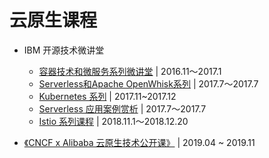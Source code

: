 # 云原生课程

* IBM 开源技术微讲堂
  * [容器技术和微服务系列微讲堂](https://www.ibm.com/developerworks/community/wikis/home?lang=en#!/wiki/W30b0c771924e_49d2_b3b7_88a2a2bc2e43/page/%E5%AE%B9%E5%99%A8%E6%8A%80%E6%9C%AF%E5%92%8C%E5%BE%AE%E6%9C%8D%E5%8A%A1%E7%B3%BB%E5%88%97%E5%BE%AE%E8%AE%B2%E5%A0%82) | 2016.11～2017.1
  * [Serverless和Apache OpenWhisk系列](https://www.ibm.com/developerworks/community/wikis/home?lang=en#!/wiki/W30b0c771924e_49d2_b3b7_88a2a2bc2e43/page/Apache%20OpenWhisk%E7%B3%BB%E5%88%97%E5%BE%AE%E8%AE%B2%E5%A0%82) | 2017.7～2017.7
  * [Kubernetes 系列](https://www.ibm.com/developerworks/community/wikis/home?lang=en#!/wiki/W30b0c771924e_49d2_b3b7_88a2a2bc2e43/page/Kubernetes%E7%B3%BB%E5%88%97) | 2017.11~2017.12
  * [Serverless 应用案例赏析](https://www.ibm.com/developerworks/community/wikis/home?lang=en#!/wiki/W30b0c771924e_49d2_b3b7_88a2a2bc2e43/page/Serverless%E5%BA%94%E7%94%A8%E6%A1%88%E4%BE%8B%E8%B5%8F%E6%9E%90) | 2017.7～2017.7
  * [Istio 系列课程](https://www.ibm.com/developerworks/community/wikis/home?lang=en#!/wiki/W30b0c771924e_49d2_b3b7_88a2a2bc2e43/page/Istio%E7%B3%BB%E5%88%97%E8%AF%BE%E7%A8%8B) | 2018.11.1～2018.12.20

* [《CNCF x Alibaba 云原生技术公开课》](https://edu.aliyun.com/roadmap/cloudnative) | 2019.04 ~ 2019.11
